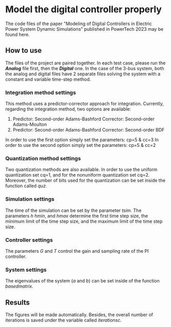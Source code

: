 # Model the digital controller properly
The code files of the paper "Modeling of Digital Controllers in Electric Power System Dynamic Simulations" published in PowerTech 2023 may be found here.
## How to use
The files of the project are paired together. In each test case, please run the __*Analog*__ file first, then the __*Digital*__ one. In the case of the 3-bus system, both the analog and digital files have 2 separate files solving the system with a constant and variable time-step method.

### Integration method settings

This method uses a predictor-corrector approach for integration. Currently, regarding the integration method, two options are available:
1. Predictor: Second-order Adams-Bashford  Corrector: Second-order Adams-Moulton
1. Predictor: Second-order Adams-Bashford  Corrector: Second-order BDF

In order to use the first option simply set the parameters: cp=5 & cc=3
In order to use the second option simply set the parameters: cp=5 & cc=2

### Quantization method settings

Two quantization methods are also available. In order to use the uniform quantization set cq=1, and for the nonuniform quantization set cq=2. Moreover, the number of bits used for the quantization can be set inside the function called *quz*.

### Simulation settings

The time of the simulation can be set by the parameter *tsim*. The parameters *h* *hmin*, and *hmax* determine the first time step size, the minimum limit of the time step size, and the maximum limit of the time step size.

### Controller settings

The parameters *G* and *T* control the gain and sampling rate of the PI controller.

### System settings

The eigenvalues of the system (*a* and *b*) can be set inside of the function *basedmatrix*.

## Results

The figures will be made automatically. Besides, the overall number of iterations is saved under the variable called *iterationsc*.
